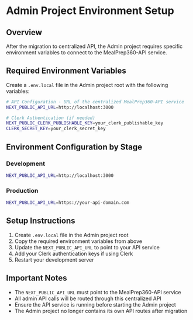 # Admin Project Environment Setup

## Overview

After the migration to centralized API, the Admin project requires specific environment variables to connect to the MealPrep360-API service.

## Required Environment Variables

Create a `.env.local` file in the Admin project root with the following variables:

```bash
# API Configuration - URL of the centralized MealPrep360-API service
NEXT_PUBLIC_API_URL=http://localhost:3000

# Clerk Authentication (if needed)
NEXT_PUBLIC_CLERK_PUBLISHABLE_KEY=your_clerk_publishable_key
CLERK_SECRET_KEY=your_clerk_secret_key
```

## Environment Configuration by Stage

### Development

```bash
NEXT_PUBLIC_API_URL=http://localhost:3000
```

### Production

```bash
NEXT_PUBLIC_API_URL=https://your-api-domain.com
```

## Setup Instructions

1. Create `.env.local` file in the Admin project root
2. Copy the required environment variables from above
3. Update the `NEXT_PUBLIC_API_URL` to point to your API service
4. Add your Clerk authentication keys if using Clerk
5. Restart your development server

## Important Notes

- The `NEXT_PUBLIC_API_URL` must point to the MealPrep360-API service
- All admin API calls will be routed through this centralized API
- Ensure the API service is running before starting the Admin project
- The Admin project no longer contains its own API routes after migration
